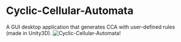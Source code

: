# Cyclic-Cellular-Automata

A GUI desktop application that generates CCA with user-defined rules (made in Unity3D).
![Cyclic-Cellular-Automata!](Resources/showcase.gif "Cyclic-Cellular-Automata")
